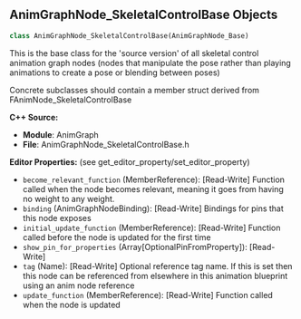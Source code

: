 ## AnimGraphNode_SkeletalControlBase Objects

```python
class AnimGraphNode_SkeletalControlBase(AnimGraphNode_Base)
```

This is the base class for the 'source version' of all skeletal control animation graph nodes
(nodes that manipulate the pose rather than playing animations to create a pose or blending between poses)

Concrete subclasses should contain a member struct derived from FAnimNode_SkeletalControlBase

**C++ Source:**

- **Module**: AnimGraph
- **File**: AnimGraphNode_SkeletalControlBase.h

**Editor Properties:** (see get_editor_property/set_editor_property)

- ``become_relevant_function`` (MemberReference):  [Read-Write] Function called when the node becomes relevant, meaning it goes from having no weight to any weight.
- ``binding`` (AnimGraphNodeBinding):  [Read-Write] Bindings for pins that this node exposes
- ``initial_update_function`` (MemberReference):  [Read-Write] Function called before the node is updated for the first time
- ``show_pin_for_properties`` (Array[OptionalPinFromProperty]):  [Read-Write]
- ``tag`` (Name):  [Read-Write] Optional reference tag name. If this is set then this node can be referenced from elsewhere in this animation blueprint using an anim node reference
- ``update_function`` (MemberReference):  [Read-Write] Function called when the node is updated

<a id="unreal.AnimGraphNode_AnimDynamics"></a>